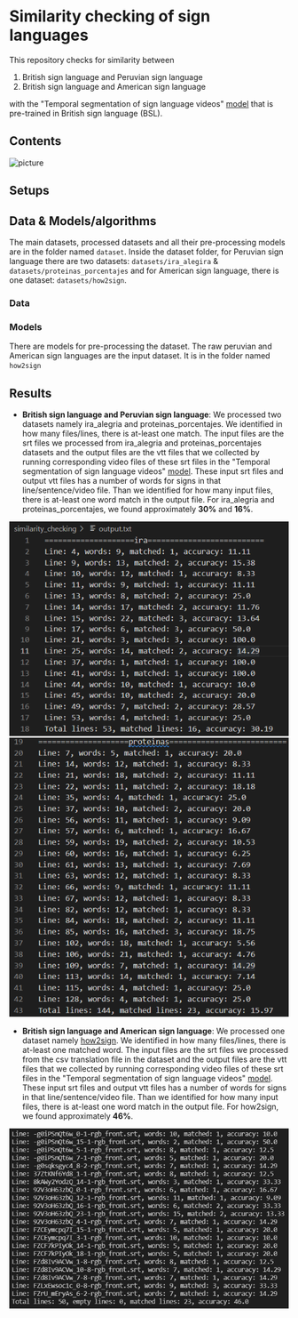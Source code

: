 # Similarity checking of sign languages

This repository checks for similarity between 
1) British sign language and Peruvian sign language 
2) British sign language and American sign language

with the "Temporal segmentation of sign language videos" [model](https://github.com/tonnidas/sign-segmentation) that is pre-trained in British sign language (BSL).

## Contents
![picture](how2sign.jpg)

## Setups

## Data & Models/algorithms


The main datasets, processed datasets and all their pre-processing models are in the folder named `dataset`. Inside the dataset folder, for Peruvian sign language there are two datasets: `datasets/ira_alegira` & `datasets/proteinas_porcentajes` and for American sign language, there is one dataset: `datasets/how2sign`.


### Data


### Models
There are models for pre-processing the dataset. The raw peruvian and American sign languages are the input dataset. It is in the folder named `how2sign`

## Results
- **British sign language and Peruvian sign language**: We processed two datasets namely ira_alegria and proteinas_porcentajes. We identified in how many files/lines, there is at-least one match. The input files are the srt files we processed from ira_alegria and proteinas_porcentajes datasets and the output files are the vtt files that we collected by running corresponding video files of these srt files in the "Temporal segmentation of sign language videos" [model](https://github.com/tonnidas/sign-segmentation). These input srt files and output vtt files has a number of words for signs in that line/sentence/video file. Than we identified for how many input files, there is at-least one word match in the output file. For ira_alegria and proteinas_porcentajes, we found approximately **30%** and **16%**.

![ira_alegria result](ira.png) ![proteinas result](prro.png)

- **British sign language and American sign language**: We processed one dataset namely [how2sign](https://how2sign.github.io/#download). We identified in how many files/lines, there is at-least one matched word. The input files are the srt files we processed from the csv translation file in the dataset and the output files are the vtt files that we collected by running corresponding video files of these srt files in the "Temporal segmentation of sign language videos" [model](https://github.com/tonnidas/sign-segmentation). These input srt files and output vtt files has a number of words for signs in that line/sentence/video file. Than we identified for how many input files, there is at-least one word match in the output file. For how2sign, we found approximately **46%**.

![how2sign result](how2sign.png)